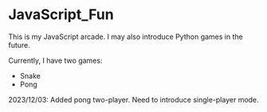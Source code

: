 # JavaScript_Fun
This is my JavaScript arcade. I may also introduce Python games in the future.

Currently, I have two games:
- Snake
- Pong

2023/12/03: Added pong two-player. Need to introduce single-player mode.

